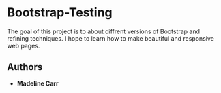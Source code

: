 # Bootstrap-Testing

The goal of this project is to about diffrent versions of Bootstrap and refining techniques. I hope to learn how to make beautiful and responsive web pages. 

## Authors

* **Madeline Carr** 